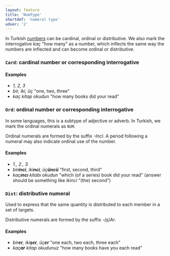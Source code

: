 ```yaml
---
layout: feature
title: 'NumType'
shortdef: 'numeral type'
udver: '2'
---
```


In Turkish [numbers](tr-pos/NUM) can be cardinal, ordinal or distributive.
We also mark the interrogative _kaç_ "how many" as a number,
which inflects the same way the numbers are inflected and can become ordinal or distributive.

### <a name="Card">`Card`</a>: cardinal number or corresponding interrogative

#### Examples

* _1, 2, 3_
* _bir, iki, üç_  "one, two, three"
* _kaç kitap okudun_ "how many books did your read"

### <a name="Ord">`Ord`</a>: ordinal number or corresponding interrogative

In some languages, this is a subtype of adjective or adverb.
In Turkish, we mark the ordinal numerals as `NUM`.

Ordinal numerals are formed by the suffix _-IncI_.
A period following a numeral may also indicate ordinal use of the number.

#### Examples

* _1., 2., 3._
* _bir<b>inci</b>, iki<b>nci</b>, üç<b>üncü</b>_  "first, second, third"
* _kaç<b>ıncı</b> kitabı okudun_ "which (of a series) book did your read" (answer should be something like _ikinci_ "(the) second")

### <a name="Dist">`Dist`</a>: distributive numeral

Used to express that the same quantity is distributed to each member in a set of targets.

Distributive numerals are formed by the suffix _-(ş)Ar_.

#### Examples

* _bir<b>er</b>, iki<b>şer</b>, üç<b>er</b>_  "one each, two each, three each"
* _kaç<b>ar</b> kitap okudunuz_ "how many books have you each read"

<!-- Interlanguage links updated Po lis 14 15:34:52 CET 2022 -->
